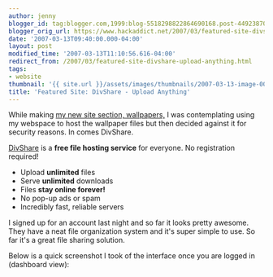 ```yaml
---
author: jenny
blogger_id: tag:blogger.com,1999:blog-5518298822864690168.post-4492387041672609366
blogger_orig_url: https://www.hackaddict.net/2007/03/featured-site-divshare-upload-anything.html
date: '2007-03-13T09:40:00.000-04:00'
layout: post
modified_time: '2007-03-13T11:10:56.616-04:00'
redirect_from: /2007/03/featured-site-divshare-upload-anything.html
tags:
- website
thumbnail: '{{ site.url }}/assets/images/thumbnails/2007-03-13-image-0000.png'
title: 'Featured Site: DivShare - Upload Anything'
---
```


While making <a href="/2007/03/new-site-section-tag-my-current.html">my new site section, wallpapers,</a> I was contemplating using my webspace to host the wallpaper files but then decided against it for security reasons<img alt="" border="0" id="BLOGGER_PHOTO_ID_5041387753253536450" src="{{ site.url }}/assets/images/posts/2007-03-13-image-0000.png" style="margin: 0pt 0pt 10px 10px; float: right; "/>.  In comes DivShare.



<a href="http://www.divshare.com/">DivShare</a> is a <strong>free file hosting service</strong> for everyone. No registration required!

<ul class="checks"> 
<li>Upload  <strong>unlimited</strong> files </li>
 
<li>Serve  <strong>unlimited</strong> downloads </li>
 
<li>Files <strong>stay online forever!</strong> </li>
 
<li>No pop-up ads or spam </li>
 
<li>Incredibly fast, reliable servers </li>
</ul>I signed up for an account last night and so far it looks pretty awesome.  They have a neat file organization system and it's super simple to use.  So far it's a great file sharing solution.



Below is a quick screenshot I took of the interface once you are logged in (dashboard view):



<img alt="" border="0" id="BLOGGER_PHOTO_ID_5041391073263256274" src="{{ site.url }}/assets/images/posts/2007-03-13-image-0001.jpg" style="margin: 0px auto 10px; display: block; text-align: center; "/>